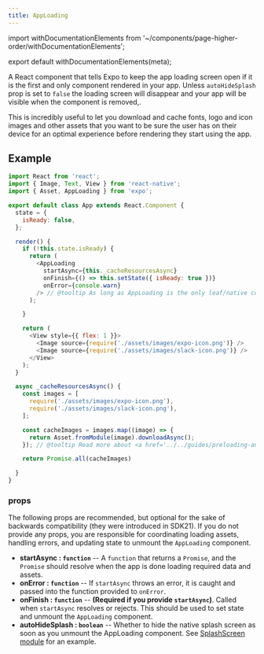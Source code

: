 ```yaml
---
title: AppLoading
---
```


import withDocumentationElements from '~/components/page-higher-order/withDocumentationElements';

export default withDocumentationElements(meta);

A React component that tells Expo to keep the app loading screen open if it is the first and only component rendered in your app. Unless `autoHideSplash` prop is set to `false` the loading screen will disappear and your app will be visible when the component is removed,.

This is incredibly useful to let you download and cache fonts, logo and icon images and other assets that you want to be sure the user has on their device for an optimal experience before rendering they start using the app.

## Example

```javascript
import React from 'react';
import { Image, Text, View } from 'react-native';
import { Asset, AppLoading } from 'expo';

export default class App extends React.Component {
  state = {
    isReady: false,
  };

  render() {
    if (!this.state.isReady) {
      return (
        <AppLoading
          startAsync={this._cacheResourcesAsync}
          onFinish={() => this.setState({ isReady: true })}
          onError={console.warn}
        /> // @tooltip As long as AppLoading is the only leaf/native component that has been mounted, the loading screen will remain visible
      );

    }

    return (
      <View style={{ flex: 1 }}>
        <Image source={require('./assets/images/expo-icon.png')} />
        <Image source={require('./assets/images/slack-icon.png')} />
      </View>
    );
  }

  async _cacheResourcesAsync() {
    const images = [
      require('./assets/images/expo-icon.png'),
      require('./assets/images/slack-icon.png'),
    ];

    const cacheImages = images.map((image) => {
      return Asset.fromModule(image).downloadAsync();
    }); // @tooltip Read more about <a href='../../guides/preloading-and-caching-assets/'>Preloading and Caching Assets</a>

    return Promise.all(cacheImages)

  }
}
```

### props

The following props are recommended, but optional for the sake of backwards compatibility (they were introduced in SDK21). If you do not provide any props, you are responsible for coordinating loading assets, handling errors, and updating state to unmount the `AppLoading` component.

- **startAsync : `function`** -- A `function` that returns a `Promise`, and the `Promise` should resolve when the app is done loading required data and assets.
- **onError : `function`** -- If `startAsync` throws an error, it is caught and passed into the function provided to `onError`.
- **onFinish : `function`** -- **(Required if you provide `startAsync`)**. Called when `startAsync` resolves or rejects. This should be used to set state and unmount the `AppLoading` component.
- **autoHideSplash : `boolean`** -- Whether to hide the native splash screen as soon as you unmount the AppLoading component. See [SplashScreen module](../splash-screen/) for an example.
